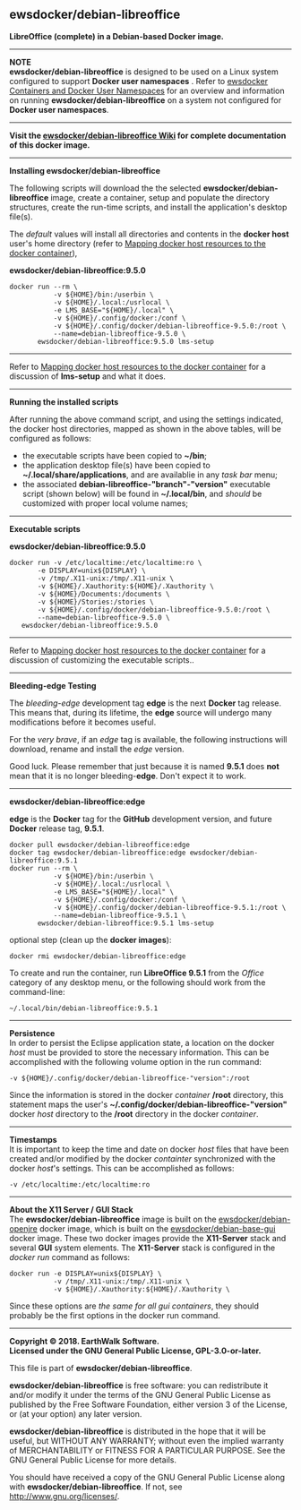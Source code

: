 ## ewsdocker/debian-libreoffice  

**LibreOffice (complete) in a Debian-based Docker image.**  

____  

**NOTE**  
**ewsdocker/debian-libreoffice** is designed to be used on a Linux system configured to support **Docker user namespaces** .  Refer to [ewsdocker Containers and Docker User Namespaces](https://github.com/ewsdocker/ewsdocker.github.io/wiki/UserNS-Overview) for an overview and information on running **ewsdocker/debian-libreoffice** on a system not configured for **Docker user namespaces**.
____  

**Visit the [ewsdocker/debian-libreoffice Wiki](https://github.com/ewsdocker/debian-libreoffice/wiki/QuickStart) for complete documentation of this docker image.**  
____  

**Installing ewsdocker/debian-libreoffice**  

The following scripts will download the the selected **ewsdocker/debian-libreoffice** image, create a container, setup and populate the directory structures, create the run-time scripts, and install the application's desktop file(s).  

The _default_ values will install all directories and contents in the **docker host** user's home directory (refer to [Mapping docker host resources to the docker container](https://github.com/ewsdocker/debian-libreoffice/wiki/QuickStart#mapping)),  

**ewsdocker/debian-libreoffice:9.5.0**  
  
    docker run --rm \
               -v ${HOME}/bin:/userbin \
               -v ${HOME}/.local:/usrlocal \
               -e LMS_BASE="${HOME}/.local" \
               -v ${HOME}/.config/docker:/conf \
               -v ${HOME}/.config/docker/debian-libreoffice-9.5.0:/root \
               --name=debian-libreoffice-9.5.0 \
           ewsdocker/debian-libreoffice:9.5.0 lms-setup  

____  

Refer to [Mapping docker host resources to the docker container](https://github.com/ewsdocker/debian-libreoffice/wiki/QuickStart#mapping) for a discussion of **lms-setup** and what it does.  

____  

**Running the installed scripts**

After running the above command script, and using the settings indicated, the docker host directories, mapped as shown in the above tables, will be configured as follows:

+ the executable scripts have been copied to **~/bin**;  
+ the application desktop file(s) have been copied to **~/.local/share/applications**, and are availablie in any _task bar_ menu;  
+ the associated **debian-libreoffice-"branch"-"version"** executable script (shown below) will be found in **~/.local/bin**, and _should_ be customized with proper local volume names;  

____  

**Executable scripts**  

**ewsdocker/debian-libreoffice:9.5.0**
  
    docker run -v /etc/localtime:/etc/localtime:ro \
           -e DISPLAY=unix${DISPLAY} \
           -v /tmp/.X11-unix:/tmp/.X11-unix \
           -v ${HOME}/.Xauthority:${HOME}/.Xauthority \
           -v ${HOME}/Documents:/documents \
           -v ${HOME}/Stories:/stories \
           -v ${HOME}/.config/docker/debian-libreoffice-9.5.0:/root \
           --name=debian-libreoffice-9.5.0 \
       ewsdocker/debian-libreoffice:9.5.0  

____  
Refer to [Mapping docker host resources to the docker container](https://github.com/ewsdocker/debian-libreoffice/wiki/QuickStart#mapping) for a discussion of customizing the executable scripts..  

____  

**Bleeding-edge Testing**  

The _bleeding-edge_ development tag **edge** is the next **Docker** tag release.  This means that, during its lifetime, the **edge** source will undergo many modifications before it becomes useful.  

For the _very brave_, if an _edge_ tag is available, the following  instructions will download, rename and install the _edge_ version.  

Good luck.  Please remember that just because it is named **9.5.1** does **not** mean that it is no longer bleeding-**edge**. Don't expect it to work.

____  

**ewsdocker/debian-libreoffice:edge**  

**edge** is the **Docker** tag for the **GitHub** development version, and future **Docker** release tag, **9.5.1**.

    docker pull ewsdocker/debian-libreoffice:edge
    docker tag ewsdocker/debian-libreoffice:edge ewsdocker/debian-libreoffice:9.5.1
    docker run --rm \
               -v ${HOME}/bin:/userbin \
               -v ${HOME}/.local:/usrlocal \
               -e LMS_BASE="${HOME}/.local" \
               -v ${HOME}/.config/docker:/conf \
               -v ${HOME}/.config/docker/debian-libreoffice-9.5.1:/root \
               --name=debian-libreoffice-9.5.1 \
           ewsdocker/debian-libreoffice:9.5.1 lms-setup  

optional step (clean up the **docker images**):

    docker rmi ewsdocker/debian-libreoffice:edge  

To create and run the container, run **LibreOffice 9.5.1** from the _Office_ category of any desktop menu, or the following should work from the command-line:

    ~/.local/bin/debian-libreoffice:9.5.1  

____  

**Persistence**  
In order to persist the Eclipse application state, a location on the docker _host_ must be provided to store the necessary information.  This can be accomplished with the following volume option in the run command:

    -v ${HOME}/.config/docker/debian-libreoffice-"version":/root  

Since the information is stored in the docker _container_ **/root** directory, this statement maps the user's **~/.config/docker/debian-libreoffice-"version"** docker _host_ directory to the **/root** directory in the docker _container_.  
____  
**Timestamps**  
It is important to keep the time and date on docker _host_ files that have been created and/or modified by the docker _containter_ synchronized with the docker _host_'s settings. This can be accomplished as follows:

    -v /etc/localtime:/etc/localtime:ro  

____  
**About the X11 Server / GUI Stack**  
The **ewsdocker/debian-libreoffice** image is built on the [ewsdocker/debian-openjre](https://github.com/ewsdocker/debian-openjre/wiki) docker image, which is built on the [ewsdocker/debian-base-gui](https://github.com/ewsdocker/debian-base-gui/wiki) docker image. These two docker images provide the **X11-Server** stack and several **GUI** system elements.  The **X11-Server** stack is configured in the _docker run_ command as follows:

    docker run -e DISPLAY=unix${DISPLAY} \
               -v /tmp/.X11-unix:/tmp/.X11-unix \
               -v ${HOME}/.Xauthority:${HOME}/.Xauthority \

Since these options are _the same for all gui containers_, they should probably be the first options in the docker run command.  

____  

**Copyright © 2018. EarthWalk Software.**  
**Licensed under the GNU General Public License, GPL-3.0-or-later.**  

This file is part of **ewsdocker/debian-libreoffice**.  

**ewsdocker/debian-libreoffice** is free software: you can redistribute 
it and/or modify it under the terms of the GNU General Public License 
as published by the Free Software Foundation, either version 3 of the 
License, or (at your option) any later version.  

**ewsdocker/debian-libreoffice** is distributed in the hope that it will 
be useful, but WITHOUT ANY WARRANTY; without even the implied warranty 
of MERCHANTABILITY or FITNESS FOR A PARTICULAR PURPOSE.  See the
GNU General Public License for more details.  

You should have received a copy of the GNU General Public License
along with **ewsdocker/debian-libreoffice**.  If not, see 
<http://www.gnu.org/licenses/>.  

